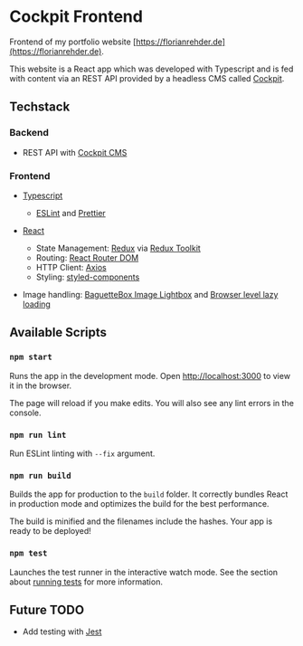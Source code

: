 # Cockpit Frontend

Frontend of my portfolio website [https://florianrehder.de](https://florianrehder.de).

This website is a React app which was developed with Typescript and is fed with content via an REST API provided by a headless CMS called [Cockpit](https://getcockpit.com/).

## Techstack

### Backend

-   REST API with [Cockpit CMS](https://getcockpit.com/)

### Frontend

-   [Typescript](https://www.typescriptlang.org/)

    -   [ESLint](https://eslint.org/) and [Prettier](https://prettier.io/)

-   [React](https://reactjs.org/)

    -   State Management: [Redux](https://redux.js.org/) via [Redux Toolkit](https://redux-toolkit.js.org/)
    -   Routing: [React Router DOM](https://reactrouter.com/)
    -   HTTP Client: [Axios](https://github.com/axios/axios)
    -   Styling: [styled-components](https://styled-components.com/)

-   Image handling: [BaguetteBox Image Lightbox](https://github.com/feimosi/baguetteBox.js/) and [Browser level lazy loading](https://web.dev/browser-level-image-lazy-loading/)

## Available Scripts

### `npm start`

Runs the app in the development mode. Open [http://localhost:3000](http://localhost:3000) to view it in the browser.

The page will reload if you make edits. You will also see any lint errors in the console.

### `npm run lint`

Run ESLint linting with `--fix` argument.

### `npm run build`

Builds the app for production to the `build` folder. It correctly bundles React in production mode and optimizes the build for the best performance.

The build is minified and the filenames include the hashes. Your app is ready to be deployed!

### `npm test`

Launches the test runner in the interactive watch mode. See the section about [running tests](https://facebook.github.io/create-react-app/docs/running-tests) for more information.

## Future TODO

-   Add testing with [Jest](https://jestjs.io/)
